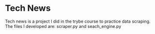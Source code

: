# Tech News

Tech news is a project I did in the trybe course to practice data scraping.
The files I developed are: scraper.py and seach_engine.py
